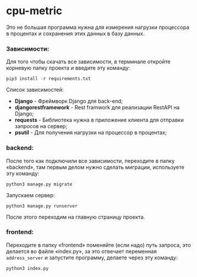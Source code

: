 # cpu-metric

Это не большая программа нужна для измерения нагрузки процессора в процентах и сохранения этих данных в базу данных.

### Зависимости:

Для того чтобы скачать все зависимости, в терминале откройте корневую папку проекта и введите эту команду:

```ph
pip3 install -r requirements.txt
```

Список зависимостей:

- **Django** - Фреймворк Django для back-end;
- **djangorestframework** - Rest framwork для реализации RestAPI на Django;
- **requests** - Библиотека нужна в приложение клиента для отправки запросов на сервер;
- **psutil** - Для получения нагрузки на процессор в процентах;

### backend:

После того как подключили все зависимости, переходите в папку «backend», там первым делом нужно сделать миграции, используете эту команду:

```ph
python3 manage.py migrate
```

Запускаем сервер:

```ph
python3 manage.py runserver
```

После этого переходим на главную страницу проекта.

### frontend:

Переходите в папку «frontend» поменяйте (если надо) путь запроса, это делается во файле «index.py», за это отвечает переменная ```address_server``` и запустите программу, делаете через эту команду:

```ph
python3 index.py
```
